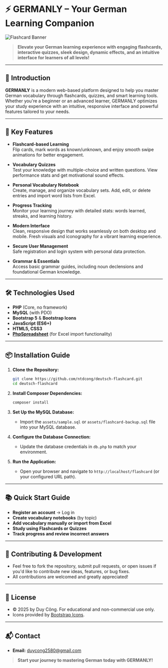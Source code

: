 # ⚡ GERMANLY – Your German Learning Companion

![Flashcard Banner](http://www.deutsch.ct.ws/assets/meme.jpg)

> **Elevate your German learning experience with engaging flashcards, interactive quizzes, sleek design, dynamic effects, and an intuitive interface for learners of all levels!**

---

## 🚀 Introduction
**GERMANLY** is a modern web-based platform designed to help you master German vocabulary through flashcards, quizzes, and smart learning tools. Whether you're a beginner or an advanced learner, GERMANLY optimizes your study experience with an intuitive, responsive interface and powerful features tailored to your needs.

---

## 🌟 Key Features
- **Flashcard-based Learning**  
  Flip cards, mark words as known/unknown, and enjoy smooth swipe animations for better engagement.

- **Vocabulary Quizzes**  
  Test your knowledge with multiple-choice and written questions. View performance stats and get motivational sound effects.

- **Personal Vocabulary Notebook**  
  Create, manage, and organize vocabulary sets. Add, edit, or delete entries and import word lists from Excel.

- **Progress Tracking**  
  Monitor your learning journey with detailed stats: words learned, streaks, and learning history.

- **Modern Interface**  
  Clean, responsive design that works seamlessly on both desktop and mobile. Fresh visuals and iconography for a vibrant learning experience.

- **Secure User Management**  
  Safe registration and login system with personal data protection.

- **Grammar & Essentials**  
  Access basic grammar guides, including noun declensions and foundational German knowledge.

---

## 🛠️ Technologies Used
- **PHP** (Core, no framework)
- **MySQL** (with PDO)
- **Bootstrap 5** & **Bootstrap Icons**
- **JavaScript (ES6+)**
- **HTML5, CSS3**
- **[PhpSpreadsheet](https://phpspreadsheet.readthedocs.io/)** (for Excel import functionality)

---

## 📦 Installation Guide
1. **Clone the Repository:**
   ```bash
   git clone https://github.com/ntdcong/deutsch-flashcard.git
   cd deutsch-flashcard
   ```

2. **Install Composer Dependencies:**
   ```bash
   composer install
   ```

3. **Set Up the MySQL Database:**
   - Import the `assets/sample.sql` or `assets/flashcard-backup.sql` file into your MySQL database.

4. **Configure the Database Connection:**
   - Update the database credentials in `db.php` to match your environment.

5. **Run the Application:**
   - Open your browser and navigate to `http://localhost/flashcard` (or your configured URL path).

---

## 📚 Quick Start Guide
- **Register an account** → Log in
- **Create vocabulary notebooks** (by topic)
- **Add vocabulary manually or import from Excel**
- **Study using Flashcards or Quizzes**
- **Track progress and review incorrect answers**

---

## 🤝 Contributing & Development
- Feel free to fork the repository, submit pull requests, or open issues if you'd like to contribute new ideas, features, or bug fixes.
- All contributions are welcomed and greatly appreciated!

---

## 📄 License
- © 2025 by Duy Công. For educational and non-commercial use only.
- Icons provided by [Bootstrap Icons](https://icons.getbootstrap.com/).

---

## 📬 Contact
- **Email:** duycong2580@gmail.com

> **Start your journey to mastering German today with GERMANLY!**

